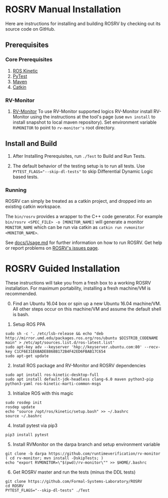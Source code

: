 # ROSRV Manual Installation

Here are instructions for installing and building ROSRV by checking out its
source code on GitHub.

## Prerequisites

### Core Prerequisites

1. [ROS Kinetic](http://wiki.ros.org/kinetic)
2. [PyTest](https://docs.pytest.org/)
3. [Maven](https://maven.apache.org)
4. [Catkin](http://wiki.ros.org/catkin)

### RV-Monitor

1. [RV-Monitor](https://github.com/runtimeverification/rv-monitor)
    To use RV-Monitor supported logics RV-Monitor install RV-Monitor
    using the instructions at the tool's page (use `mvn install`
    to install snapshot to local maven repository).
    Set environment variable `RVMONITOR` to point to `rv-monitor's`
    root directory.

## Install and Build

1. After Installing Prerequisites, run `./Test` to
   Build and Run Tests.

2. The default behavior of the testing setup is to run
   all tests. Use `PYTEST_FLAGS="--skip-dl-tests"` to
   skip Differential Dynamic Logic based tests.

### Running
ROSRV can simply be treated as a catkin project, and
dropped into an existing catkin workspace.

The `bin/rosrv` provides a wrapper to the
C++ code generator. For example `bin/rosrv <SPEC_FILE> -o [MONITOR_NAME]`
will generate a monitor `MONITOR_NAME` which can be run
via catkin as `catkin run rvmonitor <MONITOR_NAME>`.

See [docs/Usage.md](docs/Usage.md) for further information on how to run ROSRV.
Get help or report problems on
[ROSRV's issues page](https://github.com/FormalSystemsLaboratory/ROSRV/issues).

# ROSRV Guided Installation

These instructions will take you from a fresh box to a working ROSRV installation.
For maximum portability, installing a fresh machine/VM is recommended.

0. Find an Ubuntu 16.04 box or spin up a new Ubuntu 16.04 machine/VM.
   All other steps occur on this machine/VM and assume the default shell is bash.

1. Setup ROS PPA

```
sudo sh -c '. /etc/lsb-release && echo "deb http://mirror.umd.edu/packages.ros.org/ros/ubuntu $DISTRIB_CODENAME main" > /etc/apt/sources.list.d/ros-latest.list'
sudo apt-key adv --keyserver 'hkp://keyserver.ubuntu.com:80' --recv-key C1CF6E31E6BADE8868B172B4F42ED6FBAB17C654
sudo apt-get update
```

2. Install ROS package and RV-Monitor and ROSRV dependencies

```
sudo apt install ros-kinetic-desktop-full
sudo apt install default-jdk-headless clang-6.0 maven python3-pip python3-yaml ros-kinetic-marti-common-msgs
```

3. Initialize ROS with this magic

```
sudo rosdep init
rosdep update
echo "source /opt/ros/kinetic/setup.bash" >> ~/.bashrc
source ~/.bashrc
```

4. Install pytest via pip3

```
pip3 install pytest
```

5. Install RVMonitor on the darpa branch and setup environment variable

```
git clone -b darpa https://github.com/runtimeverification/rv-monitor
( cd rv-monitor; mvn install -DskipTests; )
echo "export RVMONITOR=\"$(pwd)/rv-monitor\"" >> $HOME/.bashrc
```

6. Get ROSRV master and run the tests (minus the DDL tests)

```
git clone https://github.com/Formal-Systems-Laboratory/ROSRV
cd ROSRV
PYTEST_FLAGS="--skip-dl-tests" ./Test
```
